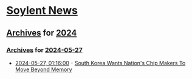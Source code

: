 # [Soylent News](../../../README.md)

## [Archives](../../index.md) for [2024](../index.md)

### [Archives](../../index.md) for [2024-05-27](index.md)

* [2024-05-27, 01:16:00](https://soylentnews.org/article.pl?sid=24/05/25/1837231&from=rss) - [South Korea Wants Nation's Chip Makers To Move Beyond Memory](https://soylentnews.org/article.pl?sid=24/05/25/1837231&from=rss)
